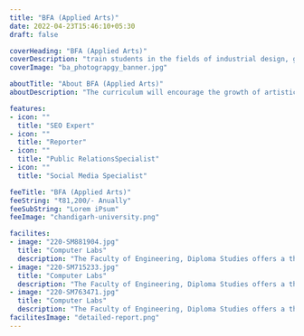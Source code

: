 ```yaml
---
title: "BFA (Applied Arts)"
date: 2022-04-23T15:46:10+05:30
draft: false

coverHeading: "BFA (Applied Arts)"
coverDescription: "train students in the fields of industrial design, graphic design, advertising and  photography"
coverImage: "ba_photograpgy_banner.jpg"

aboutTitle: "About BFA (Applied Arts)"
aboutDescription: "The curriculum will encourage the growth of artistic abilities, the representation of creative processes, and an educated understanding of how art practise links with contemporary visual, cultural, and societal challenges. A BFA education not only educates but also reforms individuals' talents, allowing them to be become professionals in their chosen area."

features:
- icon: ""
  title: "SEO Expert"
- icon: ""
  title: "Reporter"
- icon: ""
  title: "Public RelationsSpecialist"
- icon: ""
  title: "Social Media Specialist"

feeTitle: "BFA (Applied Arts)"
feeString: "₹81,200/- Anually"
feeSubString: "Lorem iPsum"
feeImage: "chandigarh-university.png"

facilites:
- image: "220-SM881904.jpg"
  title: "Computer Labs"
  description: "The Faculty of Engineering, Diploma Studies offers a three year diploma program in Aeronautical Engineering"
- image: "220-SM715233.jpg"
  title: "Computer Labs"
  description: "The Faculty of Engineering, Diploma Studies offers a three year diploma program in Aeronautical Engineering"
- image: "220-SM763471.jpg"
  title: "Computer Labs"
  description: "The Faculty of Engineering, Diploma Studies offers a three year diploma program in Aeronautical Engineering"
facilitesImage: "detailed-report.png"
---
```


